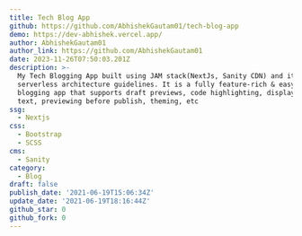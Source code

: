```yaml
---
title: Tech Blog App
github: https://github.com/AbhishekGautam01/tech-blog-app
demo: https://dev-abhishek.vercel.app/
author: AbhishekGautam01
author_link: https://github.com/AbhishekGautam01
date: 2023-11-26T07:50:03.201Z
description: >-
  My Tech Blogging App built using JAM stack(NextJs, Sanity CDN) and it follows
  serverless architecture guidelines. It is a fully feature-rich & easy-to-use
  blogging app that supports draft previews, code highlighting, displaying rich
  text, previewing before publish, theming, etc
ssg:
  - Nextjs
css:
  - Bootstrap
  - SCSS
cms:
  - Sanity
category:
  - Blog
draft: false
publish_date: '2021-06-19T15:06:34Z'
update_date: '2021-06-19T18:16:44Z'
github_star: 0
github_fork: 0
---
```

